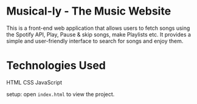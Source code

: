 # Musical-ly - The Music Website
This is a front-end web application that allows users to fetch songs using the Spotify API, Play, Pause & skip songs, make Playlists etc. It provides a simple and user-friendly interface to search for songs and enjoy them.

# Technologies Used
HTML
CSS
JavaScript

setup: open ``index.html`` to view the project.


